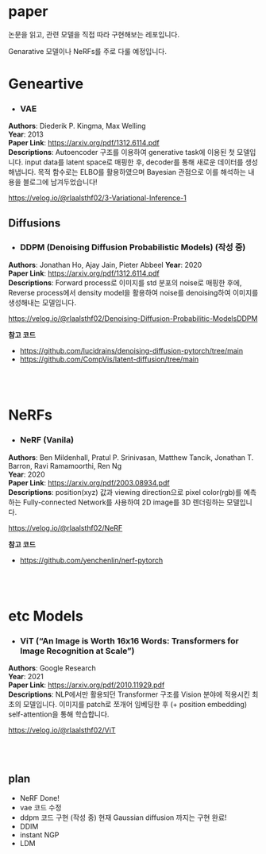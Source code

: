 # paper

논문을 읽고, 관련 모델을 직접 따라 구현해보는 레포입니다.   

Genarative 모델이나 NeRFs를 주로 다룰 예정입니다.


# Geneartive

* ### VAE
**Authors**: Diederik P. Kingma, Max Welling   
**Year**: 2013   
**Paper Link**: https://arxiv.org/pdf/1312.6114.pdf   
**Descriptions**: Autoencoder 구조를 이용하여 generative task에 이용된 첫 모델입니다. input data를 latent space로 매핑한 후, decoder를 통해 새로운 데이터를 생성해냅니다. 목적 함수로는 ELBO를 활용하였으며 Bayesian 관점으로 이를 해석하는 내용을 블로그에 남겨두었습니다! 

https://velog.io/@rlaalsthf02/3-Variational-Inference-1


## Diffusions

* ### DDPM (Denoising Diffusion Probabilistic Models) (작성 중)
**Authors**: Jonathan Ho, Ajay Jain, Pieter Abbeel 
**Year**: 2020    
**Paper Link**: [https://arxiv.org/pdf/1312.6114.pdf   ](https://arxiv.org/pdf/2006.11239.pdf)   
**Descriptions**: Forward process로 이미지를 std 분포의 noise로 매핑한 후에, Reverse process에서 density model을 활용하여 noise를 denoising하여 이미지를 생성해내는 모델입니다.   

https://velog.io/@rlaalsthf02/Denoising-Diffusion-Probabilitic-ModelsDDPM


**참고 코드**   
* https://github.com/lucidrains/denoising-diffusion-pytorch/tree/main   
* https://github.com/CompVis/latent-diffusion/tree/main

<br>
<br/>

# NeRFs

* ### NeRF (Vanila)
**Authors**: Ben Mildenhall, Pratul P. Srinivasan, Matthew Tancik, Jonathan T. Barron, Ravi Ramamoorthi, Ren Ng   
**Year**: 2020   
**Paper Link**: https://arxiv.org/pdf/2003.08934.pdf   
**Descriptions**: position(xyz) 값과 viewing direction으로 pixel color(rgb)를 예측하는 Fully-connected Network를 사용하여 2D image를 3D 렌더링하는 모델입니다.

https://velog.io/@rlaalsthf02/NeRF


**참고 코드**   
* https://github.com/yenchenlin/nerf-pytorch

<br>
<br/>

# etc Models

* ### ViT (“An Image is Worth 16x16 Words: Transformers for Image Recognition at Scale”)
**Authors**: Google Research  
**Year**: 2021   
**Paper Link**: https://arxiv.org/pdf/2010.11929.pdf  
**Descriptions**: NLP에서만 활용되던 Transformer 구조를 Vision 분야에 적용시킨 최초의 모델입니다. 이미지를 patch로 쪼개어 임베딩한 후 (+ position embedding) self-attention을 통해 학습합니다.

https://velog.io/@rlaalsthf02/ViT


<br>
<br/>

## plan
* NeRF Done!
* vae 코드 수정
* ddpm 코드 구현 (작성 중) 현재 Gaussian diffusion 까지는 구현 완료!
* DDIM
* instant NGP
* LDM